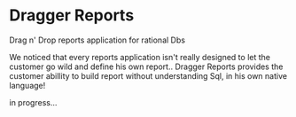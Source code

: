 # Dragger Reports
Drag n' Drop reports application for rational Dbs

We noticed that every reports application isn't really designed to let the customer go wild and define his own report..
Dragger Reports provides the customer abillity to build report without understanding Sql, in his own native language!

in progress... 
